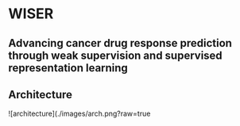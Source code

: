 # WISER

## Advancing cancer drug response prediction through weak supervision and supervised representation learning

## Architecture
![architecture](./images/arch.png?raw=true